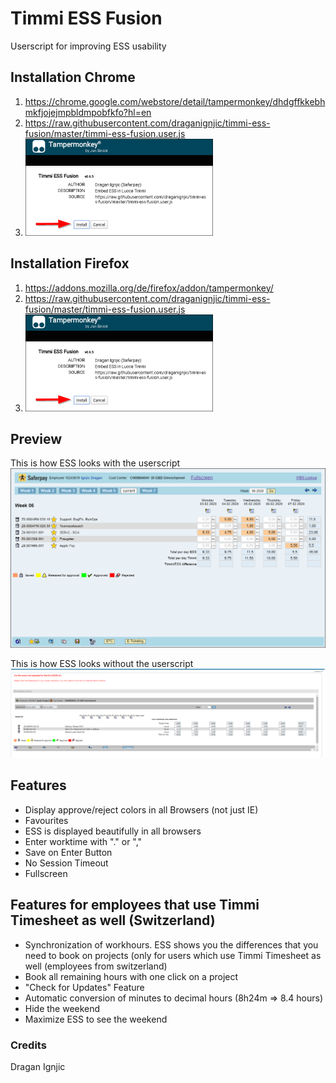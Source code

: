 # Timmi ESS Fusion
Userscript for improving ESS usability

## Installation Chrome
1. https://chrome.google.com/webstore/detail/tampermonkey/dhdgffkkebhmkfjojejmpbldmpobfkfo?hl=en
2. https://raw.githubusercontent.com/draganignjic/timmi-ess-fusion/master/timmi-ess-fusion.user.js
3. ![Preview](images/install.png)

## Installation Firefox
1. https://addons.mozilla.org/de/firefox/addon/tampermonkey/
2. https://raw.githubusercontent.com/draganignjic/timmi-ess-fusion/master/timmi-ess-fusion.user.js
3. ![Preview](images/install.png)

## Preview
This is how ESS looks with the userscript
![Preview](images/preview.png)

This is how ESS looks without the userscript
![Preview](images/ess-raw.png)


## Features
- Display approve/reject colors in all Browsers (not just IE)
- Favourites
- ESS is displayed beautifully in all browsers
- Enter worktime with "." or ","
- Save on Enter Button
- No Session Timeout
- Fullscreen

## Features for employees that use Timmi Timesheet as well (Switzerland)
- Synchronization of workhours. ESS shows you the differences that you need to book on projects (only for users which use Timmi Timesheet as well (employees from switzerland)
- Book all remaining hours with one click on a project
- "Check for Updates" Feature
- Automatic conversion of minutes to decimal hours (8h24m => 8.4 hours)
- Hide the weekend
- Maximize ESS to see the weekend


### Credits
Dragan Ignjic
